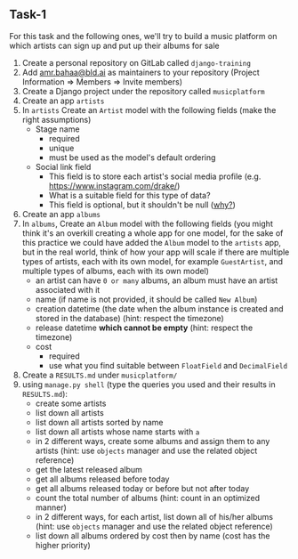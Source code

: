 ## Task-1

For this task and the following ones, we'll try to build a music platform on which artists can sign up
and put up their albums for sale

1. Create a personal repository on GitLab called `django-training`
2. Add amr.bahaa@bld.ai as maintainers to your repository (Project Information => Members => Invite members)
3. Create a Django project under the repository called `musicplatform`
4. Create an app `artists`
5. In `artists` Create an `Artist` model with the following fields (make the right assumptions)
   - Stage name
     - required
     - unique
     - must be used as the model's default ordering
   - Social link field
     - This field is to store each artist's social media profile (e.g. https://www.instagram.com/drake/)
     - What is a suitable field for this type of data?
     - This field is optional, but it shouldn't be null ([why?](https://docs.djangoproject.com/en/4.0/ref/models/fields/#null))
6. Create an app `albums`
7. In `albums`, Create an `Album` model with the following fields (you might think it's an overkill creating a whole app for one model, for the sake of this practice we could have added the `Album` model to the `artists` app, but in the real world, think of how your app will scale if there are multiple types of artists, each with its own model, for example `GuestArtist`, and multiple types of albums, each with its own model)
   - an artist can have `0 or many` albums, an album must have an artist associated with it
   - name (if name is not provided, it should be called `New Album`)
   - creation datetime (the date when the album instance is created and stored in the database) (hint: respect the timezone)
   - release datetime **which cannot be empty** (hint: respect the timezone)
   - cost
     - required
     - use what you find suitable between `FloatField` and `DecimalField`
8. Create a `RESULTS.md` under `musicplatform/`
9. using `manage.py shell` (type the queries you used and their results in `RESULTS.md`):
   - create some artists
   - list down all artists
   - list down all artists sorted by name
   - list down all artists whose name starts with `a`
   - in 2 different ways, create some albums and assign them to any artists (hint: use `objects` manager and use the related object reference)
   - get the latest released album
   - get all albums released before today
   - get all albums released today or before but not after today
   - count the total number of albums (hint: count in an optimized manner)
   - in 2 different ways, for each artist, list down all of his/her albums (hint: use `objects` manager and use the related object reference)
   - list down all albums ordered by cost then by name (cost has the higher priority)
